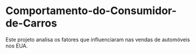 # Comportamento-do-Consumidor-de-Carros
Este projeto analisa os fatores que influenciaram nas vendas de automóveis nos EUA.
